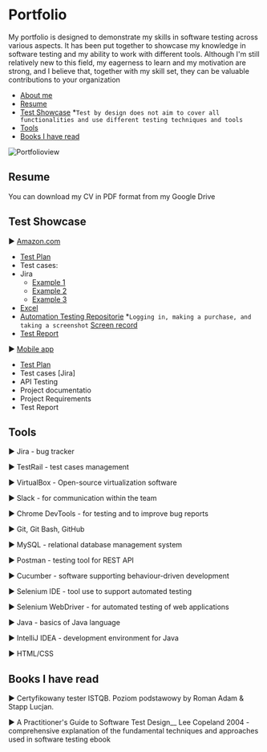 # Portfolio
My portfolio is designed to demonstrate my skills in software testing across various aspects. It has been put together to showcase my knowledge in software testing and my ability to work with different tools. Although I'm still relatively new to this field, my eagerness to learn and my motivation are strong, and I believe that, together with my skill set, they can be valuable contributions to your organization
- [About me](#about-me)
- [Resume](#Resume)
- [Test Showcase](#Test-Showcase) *`Test by design does not aim to cover all functionalities and use different testing techniques and tools`
- [Tools](#Tools)
- [Books I have read](#books-i-have-read)
  
![Portfolioview](https://github.com/Michal134/Portfolio/assets/128796710/34d86da4-b322-4bb2-bc7e-64e3d7aa422e)

## Resume
You can download my CV in PDF format from my Google Drive

## Test Showcase


:arrow_forward: [Amazon.com](Amazon.com)
  * [Test Plan](https://1drv.ms/w/s!ArG27EA3d8gegxqUSbn9LEeqW8RR?e=iF3uII)
  * Test cases:
  * Jira
    * [Example 1](https://drive.google.com/file/d/1yuEGeTquIAkowdwTitbQ93QFCtVNLN0B/view?usp=sharing)
    * [Example 2](https://drive.google.com/file/d/1gwx4aCIhyKprnH7xrZZRVHKw1QBNQN9g/view?usp=sharing)
    * [Example 3](https://drive.google.com/file/d/1hY-k3XcQm_0fp_2x4XGrx3QQ_WLxMtUO/view?usp=sharing)
  * [Excel](https://drive.google.com/file/d/1jclZW82by1_m1FDoIZYiNWQbu9zPtC93/view?usp=sharing) 
  * [Automation Testing Repositorie](https://github.com/Michal134/Amazon.git) *`Logging in, making a purchase, and taking a screenshot` [Screen record](https://drive.google.com/file/d/1R6yy10S5acyXwyZDhN0HkUD4sgjxV77e/view?usp=sharing)
  * [Test Report](https://1drv.ms/w/s!ArG27EA3d8geg0z_mCp0-Kn2nsEh?e=lf26Ro)
 
:arrow_forward: [Mobile app](Amazon.com)
  * [Test Plan]([https://1drv.ms/w/s!ArG27EA3d8gegxrUSVLhuZlxKlnU?e=eikNkr)
  * Test cases [Jira]
  * API Testing
  * Project documentatio
  * Project Requirements
  * Test Report

    
## Tools 

:arrow_forward: Jira - bug tracker

:arrow_forward: TestRail - test cases management

:arrow_forward: VirtualBox - Open-source virtualization software 

:arrow_forward: Slack - for communication within the team

:arrow_forward: Chrome DevTools - for testing and to improve bug reports

:arrow_forward: Git, Git Bash, GitHub

:arrow_forward: MySQL - relational database management system

:arrow_forward: Postman - testing tool for REST API

:arrow_forward: Cucumber - software supporting behaviour-driven development

:arrow_forward: Selenium IDE - tool use to support automated testing

:arrow_forward: Selenium WebDriver - for automated testing of web applications

:arrow_forward: Java - basics of Java language

:arrow_forward: IntelliJ IDEA - development environment for Java

:arrow_forward: HTML/CSS
    
## Books I have read
:arrow_forward: Certyfikowany tester ISTQB. Poziom podstawowy by Roman Adam & Stapp Lucjan.

:arrow_forward: A Practitioner's Guide to Software Test Design__ Lee Copeland 2004 - comprehensive explanation of the fundamental techniques and approaches used in software testing ebook



